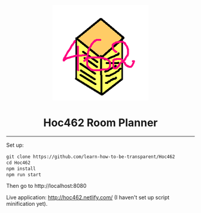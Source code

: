 <center>
  <img src="/readme-images/Hoc462.png">
  <h1>Hoc462 Room Planner</h1>
</center>
<hr>
Set up:

```
git clone https://github.com/learn-how-to-be-transparent/Hoc462
cd Hoc462
npm install
npm run start
```

Then go to http://localhost:8080

Live application: http://hoc462.netlify.com/ (I haven't set up script minification yet).
